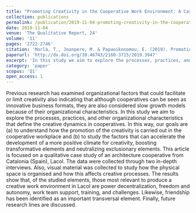 ```yaml
---
title: "Promoting Creativity in the Cooperative Work Environment: A Case Study of the Lacol Cooperative"
collection: publications
permalink: /publication/2019-11-04-promoting-creativity-in-the-cooperative-work-environment
date: 2019-11-04
venue: 'The Qualitative Report, 24'
volume: '11'
pages: '2722-2746'
citation: 'Morlà, T., Joanpere, M. & Papaoikonomou, E. (2019). Promoting Creativity in the Cooperative Work Environment: A Case Study of the Lacol Cooperative.'
paperurl: 'http://dx.doi.org/10.46743/2160-3715/2019.3947'
excerpt: 'In this study we aim to explore the processes, practices, and other organizational characteristics that define the creative dynamics in cooperatives.'
category: 'paper'
scopus: 'Q1'
open_access: 1
---
```


Previous research has examined organizational factors that could facilitate or limit creativity also indicating that although cooperatives can be seen as innovative business formats, they are also considered slow growth models because of their organizational characteristics. In this study we aim to explore the processes, practices, and other organizational characteristics that define the creative dynamics in cooperatives. In this way, our goals are (a) to understand how the promotion of the creativity is carried out in the cooperative workplace and (b) to study the factors that can accelerate the development of a more positive climate for creativity, boosting transformative elements and neutralizing exclusionary elements. This article is focused on a qualitative case study of an architecture cooperative from Catalonia (Spain), Lacol. The data were collected through two in-depth interviews. Also, visual material was collected to study how the physical space is organised and how this affects creative processes. The results show that, of the studied elements, those most relevant to produce a creative work environment in Lacol are power decentralization, freedom and autonomy, work team support, training, and challenges. Likewise, friendship has been identified as an important transversal element. Finally, future research lines are discussed.
